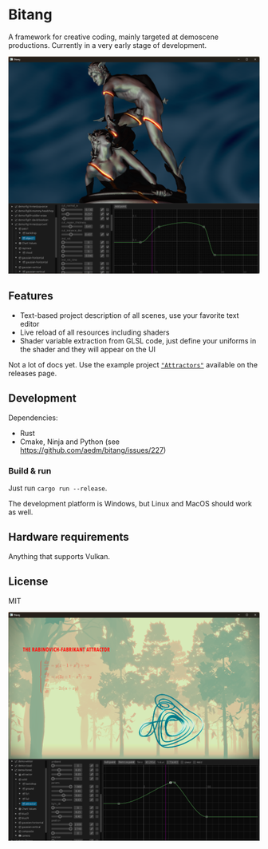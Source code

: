# Bitang

A framework for creative coding, mainly targeted at demoscene productions. Currently in a very early stage of development.

![screenshot2](screenshot2.png)


## Features

- Text-based project description of all scenes, use your favorite text editor
- Live reload of all resources including shaders
- Shader variable extraction from GLSL code, just define your uniforms in the shader and they will appear on the UI

Not a lot of docs yet. Use the example project [`"Attractors"`](https://github.com/aedm/bitang/releases/tag/0.1.0) available on the releases page.


## Development

Dependencies:
- Rust
- Cmake, Ninja and Python (see https://github.com/aedm/bitang/issues/227)


### Build & run

Just run `cargo run --release`.

The development platform is Windows, but Linux and MacOS should work as well.


## Hardware requirements

Anything that supports Vulkan.


## License

MIT


![screenshot](screenshot.png)
